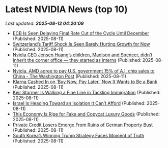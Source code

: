 # Latest NVIDIA News (top 10)
_Last updated: **2025-08-12 04:20:09**_

- [ECB Is Seen Delaying Final Rate Cut of the Cycle Until December](https://biztoc.com/x/b0c81b22c602fdcb) (Published: 2025-08-11)
- [Switzerland’s Tariff Shock Is Seen Barely Hurting Growth for Now](https://biztoc.com/x/8f7ea0f058cf549d) (Published: 2025-08-11)
- [Nvidia CEO Jensen Huang’s children, Madison and Spencer, didn’t inherit the corner office — they started as interns](https://www.livemint.com/companies/people/nvidia-ceo-jensen-huang-s-children-madison-and-spencer-didn-t-inherit-the-corner-office-they-started-as-interns-11754880883814.html) (Published: 2025-08-11)
- [Nvidia, AMD agree to pay U.S. government 15% of A.I. chip sales to China - The Washington Post](https://slashdot.org/firehose.pl?op=view&amp;id=178639158) (Published: 2025-08-11)
- [Klarna Cashed In on ‘Buy Now, Pay Later.’ Now It Wants to Be a Bank](https://biztoc.com/x/b8dd6c9822dac6da) (Published: 2025-08-11)
- [Keir Starmer Is Walking a Fine Line in Tackling Immigration](https://biztoc.com/x/7fc4966ceb0c2132) (Published: 2025-08-11)
- [Israel Is Heading Toward an Isolation It Can’t Afford](https://biztoc.com/x/aab2e99897eae32a) (Published: 2025-08-11)
- [This Economy Is Ripe for Fake and Copycat Luxury Goods](https://biztoc.com/x/12d2ccb2e55bd1be) (Published: 2025-08-11)
- [Private Credit Losers Emerge From Ruins of German Property Bust](https://biztoc.com/x/4029e66a2f3ecd06) (Published: 2025-08-11)
- [South Korea’s Winning Trump Strategy Faces Moment of Truth](https://biztoc.com/x/a30b1bc0f4ad06fb) (Published: 2025-08-11)
